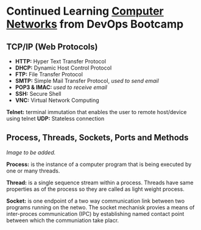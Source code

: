 # Continued Learning [Computer Networks](https://www.youtube.com/watch?v=IPvYjXCsTg8) from DevOps Bootcamp

## TCP/IP (Web Protocols)
- **HTTP:** Hyper Text Transfer Protocol
- **DHCP:** Dynamic Host Control Protocol
- **FTP:** File Transfer Protocol
- **SMTP:** Simple Mail Transfer Protocol, _used to send email_
- **POP3 & IMAC:** _used to receive email_
- **SSH:** Secure Shell
- **VNC:** Virtual Network Computing

**Telnet:** terminal immutation that enables the user to remote host/device using telnet
**UDP:** Stateless connection

## Process, Threads, Sockets, Ports and Methods

_Image to be added._

**Process:** is the instance of a computer program that is being executed by one or many threads.

**Thread:** is a single sequence stream within a process. Threads have same properties as of the process so they are called as light weight process.

**Socket:** is one endpoint of a two way communication link between two programs running on the netwo.
The socket mechanisk provies a means of inter-proces communication (IPC) by establishing named contact point between which the communiation take placr.

